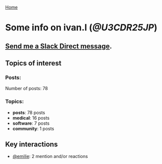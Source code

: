 [Home](https://kelu124.github.io/echommunity/)

# Some info on __ivan.l__ (_@U3CDR25JP_)


## [Send me a Slack Direct message](https://echopen.slack.com/messages/@ivan.l/).

## Topics of interest

### Posts: 

Number of posts: 78

### Topics:

* __posts__: 78 posts
* __medical__: 16 posts
* __software__: 7 posts
* __community__: 1 posts

## Key interactions 

* [@emilie](./U0FN1B8KD.md): 2 mention and/or reactions

